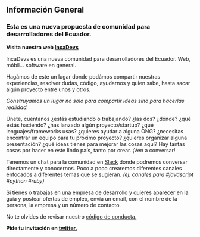 ## Información General

### Esta es una nueva propuesta de comunidad para desarrolladores del Ecuador.

**Visita nuestra web [IncaDevs](https://www.incadevs.com)**

IncaDevs es una nueva comunidad para desarrolladores del Ecuador. Web, móbil... software en general.

Hagámos de este un lugar donde podámos compartir nuestras experiencias, resolver dudas, código, ayudarnos y quien sabe, hasta sacar algún proyecto entre unos y otros.

*Construyamos un lugar no solo para compartir ideas sino para hacerlas realidad.*

Únete, cuéntanos ¿estás estudiando o trabajando? ¿las dos? ¿dónde? ¿qué estás haciendo? ¿has lanzado algún proyecto/startup? ¿qué lenguajes/frameworks usas? ¿quieres ayudar a alguna ONG? ¿necesitas encontrar un equipo para tu próximo proyecto? ¿quieres organizar alguna presentación? ¿qué ideas tienes para mejorar las cosas aquí?
Hay tantas cosas por hacer en este lindo país, tanto por crear. ¡Ven a conversar!

Tenemos un chat para la comunidad en [Slack](https://incadevs.slack.com/) donde podremos conversar directamente y conocernos. Poco a poco crearemos diferentes canales enfocados a diferentes temas que se sugieran.
*(ej: canales para #javascript #python #ruby)*

Si tienes o trabajas en una empresa de desarrollo y quieres aparecer en la guía y postear ofertas de empleo, envía un email, con el nombre de la persona, la empresa y un número de contacto.

No te olvides de revisar nuestro [código de conducta.](https://www.incadevs.com/#/coc)

**Pide tu invitación en [twitter.](https://www.twitter.com/incadevs)** 

